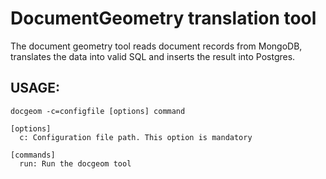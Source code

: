 # DocumentGeometry translation tool

The document geometry tool reads document records from MongoDB, translates the data into valid SQL and inserts the result into Postgres.

## USAGE:
```
docgeom -c=configfile [options] command

[options]
  c: Configuration file path. This option is mandatory

[commands]
  run: Run the docgeom tool
```
